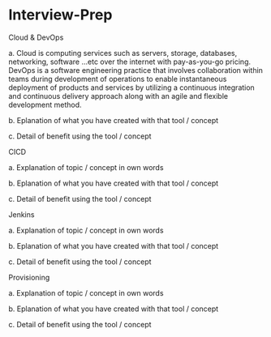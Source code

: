 # Interview-Prep

Cloud & DevOps

a. Cloud is computing services such as servers, storage, databases, networking, software ...etc over the internet with pay-as-you-go pricing. DevOps is a software engineering practice that involves collaboration within teams during development of operations to enable instantaneous deployment of products and services by utilizing a continuous integration and continuous delivery approach along with an agile and flexible development method.  

b. Eplanation of what you have created with that tool / concept

c. Detail of benefit using the tool / concept

CICD

a. Explanation of topic / concept in own words

b. Eplanation of what you have created with that tool / concept

c. Detail of benefit using the tool / concept

Jenkins

a. Explanation of topic / concept in own words

b. Eplanation of what you have created with that tool / concept

c. Detail of benefit using the tool / concept

Provisioning

a. Explanation of topic / concept in own words

b. Eplanation of what you have created with that tool / concept

c. Detail of benefit using the tool / concept
